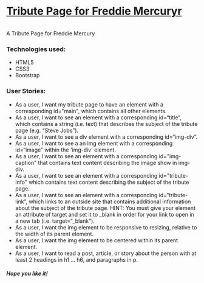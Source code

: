 <h1><a href=""><strong>Tribute Page for Freddie Mercuryr</strong></a></h1>
<img src="">
<p>A Tribute Page for Freddie Mercury </p>
<h3>Technologies used: </h3>
<ul>
	<li>HTML5</li>
	<li>CSS3</li>
	<li>Bootstrap</li>
</ul>
<h3>User Stories: </h3>
<ul>
	<li>As a user, I want my tribute page to have an element with a corresponding id="main", which contains all other elements.</li>
	<li>As a user, I want to see an element with a corresponding id=“title”, which contains a string (i.e. text) that describes the subject of the tribute page (e.g. “Steve Jobs”).</li>
  <li>As a user, I want to see a div element with a corresponding id=“img-div”.</li>
  <li>As a user, I want to see a an img element with a corresponding id=“image” within the 'img-div' element.</li>
  <li>As a user, I want to see an element with a corresponding id="img-caption" that contains text content describing the image show in img-div.</li>
  <li>As a user, I want to see an element with a corresponding id="tribute-info" which contains text content describing the subject of the tribute page.</li>
  <li>As a user, I want to see an element with a corresponding id=“tribute- link”, which links to an outside site that contains additional information about the subject of the tribute page.
HINT: You must give your element an attribute of target and set it to _blank in order for your link to open in a new tab (i.e. target=“_blank”).</li>
  <li>As a user, I want the img element to be responsive to resizing, relative to the width of its parent element.</li>
  <li>As a user, I want the img element to be centered within its parent element.</li>
  <li>As a user, I want to read a post, article, or story about the person with at least 2 headings in h1 ... h6, and paragraphs in p.</li>
</ul>

<h5>Hope you like it!</h5>
